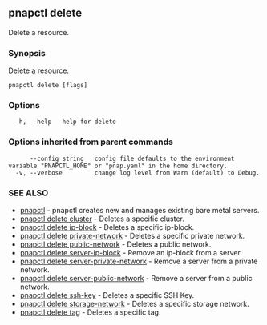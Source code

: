 ## pnapctl delete

Delete a resource.

### Synopsis

Delete a resource.

```
pnapctl delete [flags]
```

### Options

```
  -h, --help   help for delete
```

### Options inherited from parent commands

```
      --config string   config file defaults to the environment variable "PNAPCTL_HOME" or "pnap.yaml" in the home directory.
  -v, --verbose         change log level from Warn (default) to Debug.
```

### SEE ALSO

* [pnapctl](pnapctl.md)	 - pnapctl creates new and manages existing bare metal servers.
* [pnapctl delete cluster](pnapctl_delete_cluster.md)	 - Deletes a specific cluster.
* [pnapctl delete ip-block](pnapctl_delete_ip-block.md)	 - Deletes a specific ip-block.
* [pnapctl delete private-network](pnapctl_delete_private-network.md)	 - Deletes a specific private network.
* [pnapctl delete public-network](pnapctl_delete_public-network.md)	 - Deletes a public network.
* [pnapctl delete server-ip-block](pnapctl_delete_server-ip-block.md)	 - Remove an ip-block from a server.
* [pnapctl delete server-private-network](pnapctl_delete_server-private-network.md)	 - Remove a server from a private network.
* [pnapctl delete server-public-network](pnapctl_delete_server-public-network.md)	 - Remove a server from a public network.
* [pnapctl delete ssh-key](pnapctl_delete_ssh-key.md)	 - Deletes a specific SSH Key.
* [pnapctl delete storage-network](pnapctl_delete_storage-network.md)	 - Deletes a specific storage network.
* [pnapctl delete tag](pnapctl_delete_tag.md)	 - Deletes a specific tag.

